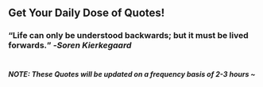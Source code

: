 ## Get Your Daily Dose of Quotes!
### <q>Life can only be understood backwards; but it must be lived forwards.</q> -<em>Soren Kierkegaard</em> <br><br>
##### NOTE: These Quotes will be updated on a frequency basis of 2-3 hours ~
